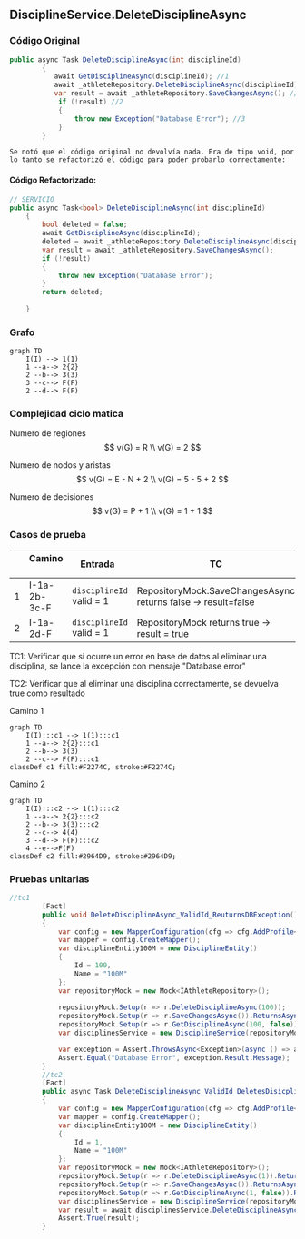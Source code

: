 ## DisciplineService.DeleteDisciplineAsync

### Código Original

```csharp
public async Task DeleteDisciplineAsync(int disciplineId)
        {
           await GetDisciplineAsync(disciplineId); //1
           await _athleteRepository.DeleteDisciplineAsync(disciplineId); //1
           var result = await _athleteRepository.SaveChangesAsync(); //1
            if (!result) //2
            {
                throw new Exception("Database Error"); //3
            }           
        }
```
    Se notó que el código original no devolvía nada. Era de tipo void, por lo tanto se refactorizó el código para poder probarlo correctamente:
#### Código Refactorizado:

```csharp
// SERVICIO
public async Task<bool> DeleteDisciplineAsync(int disciplineId)
    {
        bool deleted = false;
        await GetDisciplineAsync(disciplineId);
        deleted = await _athleteRepository.DeleteDisciplineAsync(disciplineId);
        var result = await _athleteRepository.SaveChangesAsync();
        if (!result)
        {
            throw new Exception("Database Error");
        }
        return deleted;
        
    }
```
### Grafo

```mermaid
graph TD
    I(I) --> 1(1)
    1 --a--> 2{2}
    2 --b--> 3(3)
    3 --c--> F(F)
    2 --d--> F(F)
```

### Complejidad ciclo matica

Numero de regiones
$$
v(G) = R \\
v(G) = 2
$$

Numero de nodos y aristas
$$
v(G) = E - N + 2 \\
v(G) = 5 - 5 + 2
$$
  
Numero de decisiones
$$
v(G) = P + 1 \\
v(G) = 1 + 1
$$

### Casos de prueba


| | Camino   | Entrada   | TC | Salida  |
| --- | --- | --- | --- | --- |
| 1 | I-1a-2b-3c-F | `disciplineId` valid  = 1 | RepositoryMock.SaveChangesAsync returns false -> result=false  | throws exception("Database error") |
| 2 | I-1a-2d-F | `disciplineId` valid  = 1|  RepositoryMock returns true -> result = true | return  true|

TC1: Verificar que si ocurre un error en base de datos al eliminar una disciplina, se lance la excepción con mensaje "Database error"

TC2: Verificar que al eliminar una disciplina correctamente, se devuelva true como resultado

Camino 1
```mermaid
graph TD
    I(I):::c1 --> 1(1):::c1
    1 --a--> 2{2}:::c1
    2 --b--> 3(3)
    2 --c--> F(F):::c1
classDef c1 fill:#F2274C, stroke:#F2274C;
```
Camino 2
```mermaid
graph TD
    I(I):::c2 --> 1(1):::c2
    1 --a--> 2{2}:::c2
    2 --b--> 3(3):::c2
    2 --c--> 4(4)
    3 --d--> F(F):::c2
    4 --e-->F(F)
classDef c2 fill:#2964D9, stroke:#2964D9;
```
### Pruebas unitarias

```csharp
//tc1
        [Fact]
        public void DeleteDisciplineAsync_ValidId_ReuturnsDBException()
        {
            var config = new MapperConfiguration(cfg => cfg.AddProfile<AutomapperProfile>());
            var mapper = config.CreateMapper();
            var disciplineEntity100M = new DisciplineEntity()
            {
                Id = 100,
                Name = "100M"
            };
            var repositoryMock = new Mock<IAthleteRepository>();
            
            repositoryMock.Setup(r => r.DeleteDisciplineAsync(100));
            repositoryMock.Setup(r => r.SaveChangesAsync()).ReturnsAsync(false);
            repositoryMock.Setup(r => r.GetDisciplineAsync(100, false)).ReturnsAsync(disciplineEntity100M);
            var disciplinesService = new DisciplineService(repositoryMock.Object, mapper);            

            var exception = Assert.ThrowsAsync<Exception>(async () => await disciplinesService.DeleteDisciplineAsync(100));
            Assert.Equal("Database Error", exception.Result.Message);
        }
        //tc2
        [Fact]
        public async Task DeleteDisciplineAsync_ValidId_DeletesDisicpline()
        {
            var config = new MapperConfiguration(cfg => cfg.AddProfile<AutomapperProfile>());
            var mapper = config.CreateMapper();
            var disciplineEntity100M = new DisciplineEntity()
            {
                Id = 1,
                Name = "100M"
            };
            var repositoryMock = new Mock<IAthleteRepository>();
            repositoryMock.Setup(r => r.DeleteDisciplineAsync(1)).ReturnsAsync(true);
            repositoryMock.Setup(r => r.SaveChangesAsync()).ReturnsAsync(true);
            repositoryMock.Setup(r => r.GetDisciplineAsync(1, false)).ReturnsAsync(disciplineEntity100M);
            var disciplinesService = new DisciplineService(repositoryMock.Object, mapper);
            var result = await disciplinesService.DeleteDisciplineAsync(1);      
            Assert.True(result);
        }
```